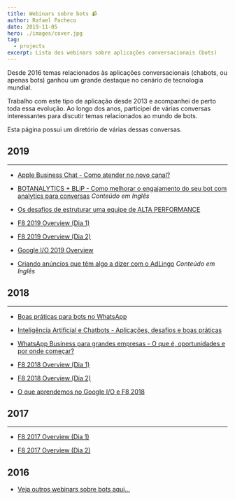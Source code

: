 ```yaml
---
title: Webinars sobre bots 📹
author: Rafael Pacheco
date: 2019-11-05
hero: ./images/cover.jpg
tag:
  - projects
excerpt: Lista dos webinars sobre aplicações conversacionais (bots)
---
```


Desde 2016 temas relacionados às aplicações conversacionais (chabots, ou apenas bots) ganhou um grande destaque no cenário de tecnologia mundial.  

Trabalho com este tipo de aplicação desde 2013 e acompanhei de perto toda essa evolução. Ao longo dos anos, participei de várias conversas interessantes para discutir temas relacionados ao mundo de bots.

Esta página possui um diretório de várias dessas conversas.

## 2019
-----------------------------

* [Apple Business Chat - Como atender no novo canal?](https://conversa.take.net/apple-business-chat)

* [BOTANALYTICS + BLiP - Como melhorar o engajamento do seu bot com analytics para conversas](https://conversa.take.net/botanalytics-blip)
*Conteúdo em Inglês*

* [Os desafios de estruturar uma equipe de ALTA PERFORMANCE](https://conversa.take.net/webinar-equipe-de-alta-performance)

* [F8 2019 Overview (Dia 1)](https://www.facebook.com/talktotake/videos/867300336940390/)

* [F8 2019 Overview (Dia 2)](https://www.facebook.com/talktotake/videos/1227530307403011/)

* [Google I/O 2019 Overview](https://www.facebook.com/talktotake/videos/846348719056806/)

* [Criando anúncios que têm algo a dizer com o AdLingo](http://blip.ai/webinar-adlingo)
*Conteúdo em Inglês*

## 2018
-----------------------------

* [Boas práticas para bots no WhatsApp](https://conversa.take.net/webinar-boas-praticas-no-whatsapp)

* [Inteligência Artificial e Chatbots - Aplicações, desafios e boas práticas](https://conversa.take.net/webinar-inteligencia-artificial)

* [WhatsApp Business para grandes empresas - O que é, oportunidades e por onde começar?](https://conversa.take.net/webinar-inteligencia-artificial)

* [F8 2018 Overview (Dia 1)](https://www.facebook.com/talktotake/videos/1966402003401094/)

* [F8 2018 Overview (Dia 2)](https://www.facebook.com/talktotake/videos/1967706946603933/)

* [O que aprendemos no Google I/O e F8 2018](https://conversa.take.net/webinar-aprendizados-googleio-f8)

## 2017
-----------------------------

* [F8 2017 Overview (Dia 1)](https://www.facebook.com/talktotake/videos/1481917191849580/)

* [F8 2017 Overview (Dia 2)](https://www.facebook.com/talktotake/videos/1483005218407444/)

## 2016

* [Veja outros webinars sobre bots aqui...](/projeto-resumo-semanal-chatbot)
